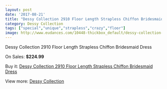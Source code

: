 ```yaml
---
layout: post
date: '2017-08-21'
title: "Dessy Collection 2910 Floor Length Strapless Chiffon Bridesmaid Dress"
category: Dessy Collection
tags: ["special","unique","strapless","crazy","floor"]
image: http://www.eudances.com/10448-thickbox_default/dessy-collection-2910-floor-length-strapless-chiffon-bridesmaid-dress.jpg
---
```

Dessy Collection 2910 Floor Length Strapless Chiffon Bridesmaid Dress

On Sales: **$224.99**
<a href="https://www.eudances.com/en/dessy-collection/3399-dessy-collection-2910-floor-length-strapless-chiffon-bridesmaid-dress.html"><amp-img layout="responsive" width="600" height="600" src="//www.eudances.com/10448-thickbox_default/dessy-collection-2910-floor-length-strapless-chiffon-bridesmaid-dress.jpg" alt="Dessy Collection 2910 Floor Length Strapless Chiffon Bridesmaid Dress 0" /></a>
<a href="https://www.eudances.com/en/dessy-collection/3399-dessy-collection-2910-floor-length-strapless-chiffon-bridesmaid-dress.html"><amp-img layout="responsive" width="600" height="600" src="//www.eudances.com/10451-thickbox_default/dessy-collection-2910-floor-length-strapless-chiffon-bridesmaid-dress.jpg" alt="Dessy Collection 2910 Floor Length Strapless Chiffon Bridesmaid Dress 1" /></a>
<a href="https://www.eudances.com/en/dessy-collection/3399-dessy-collection-2910-floor-length-strapless-chiffon-bridesmaid-dress.html"><amp-img layout="responsive" width="600" height="600" src="//www.eudances.com/10450-thickbox_default/dessy-collection-2910-floor-length-strapless-chiffon-bridesmaid-dress.jpg" alt="Dessy Collection 2910 Floor Length Strapless Chiffon Bridesmaid Dress 2" /></a>
<a href="https://www.eudances.com/en/dessy-collection/3399-dessy-collection-2910-floor-length-strapless-chiffon-bridesmaid-dress.html"><amp-img layout="responsive" width="600" height="600" src="//www.eudances.com/10449-thickbox_default/dessy-collection-2910-floor-length-strapless-chiffon-bridesmaid-dress.jpg" alt="Dessy Collection 2910 Floor Length Strapless Chiffon Bridesmaid Dress 3" /></a>

Buy it: [Dessy Collection 2910 Floor Length Strapless Chiffon Bridesmaid Dress](https://www.eudances.com/en/dessy-collection/3399-dessy-collection-2910-floor-length-strapless-chiffon-bridesmaid-dress.html "Dessy Collection 2910 Floor Length Strapless Chiffon Bridesmaid Dress")

View more: [Dessy Collection](https://www.eudances.com/en/60-Dessy-Collection "Dessy Collection")